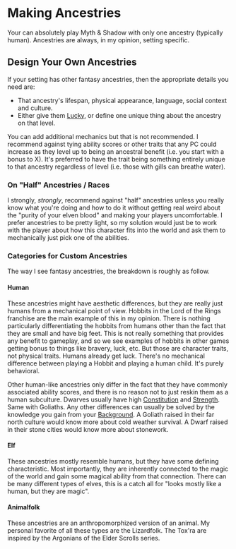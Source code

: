 # Making Ancestries

Your can absolutely play Myth & Shadow with only one ancestry (typically human). Ancestries are always, in my opinion, setting specific.

## Design Your Own Ancestries

If your setting has other fantasy ancestries, then the appropriate details you need are:

- That ancestry's lifespan, physical appearance, language, social context and culture.
- Either give them [Lucky](../../../Player%20Characters/Ancenstries/Human.md#Lucky), or define one unique thing about the ancestry on that level.

You can add additional mechanics but that is not recommended. I recommend against tying ability scores or other traits that any PC could increase as they level up to being an ancestral benefit (i.e. you start with a bonus to X). It's preferred to have the trait being something entirely unique to that ancestry regardless of level (i.e. those with gills can breathe water).

### On "Half" Ancestries / Races

I strongly, *strongly*, recommend against "half" ancestries unless you really know what you're doing and how to do it without getting real weird about the "purity of your elven blood" and making your players uncomfortable. I prefer ancestries to be pretty light, so my solution would just be to work with the player about how this character fits into the world and ask them to mechanically just pick one of the abilities.

### Categories for Custom Ancestries

The way I see fantasy ancestries, the breakdown is roughly as follow.

#### Human

These ancestries might have aesthetic differences, but they are really just humans from a mechanical point of view. Hobbits in the Lord of the Rings franchise are the main example of this in my opinion. There is nothing particularly differentiating the hobbits from humans other than the fact that they are small and have big feet. This is not really something that provides any benefit to gameplay, and so we see examples of hobbits in other games getting bonus to things like bravery, luck, etc. But those are character traits, not physical traits. Humans already get luck. There's no mechanical difference between playing a Hobbit and playing a human child. It's purely behavioral.

Other human-like ancestries only differ in the fact that they have commonly associated ability scores, and there is no reason not to just reskin them as a human subculture. Dwarves usually have high [Constitution](../../../Player%20Characters/The%20Ability%20Scores/Constitution.md) and [Strength](../../../Player%20Characters/The%20Ability%20Scores/Strength.md). Same with Goliaths. Any other differences can usually be solved by the knowledge you gain from your [Background](../../../Player%20Characters/Backgrounds/Background.md). A Goliath raised in their far north culture would know more about cold weather survival. A Dwarf raised in their stone cities would know more about stonework.

#### Elf

These ancestries mostly resemble humans, but they have some defining characteristic. Most importantly, they are inherently connected to the magic of the world and gain some magical ability from that connection. There can be many different types of elves, this is a catch all for "looks mostly like a human, but they are magic".

#### Animalfolk

These ancestries are an anthropomorphized version of an animal. My personal favorite of all these types are the Lizardfolk. The Tox'ra are inspired by the Argonians of the Elder Scrolls series.
